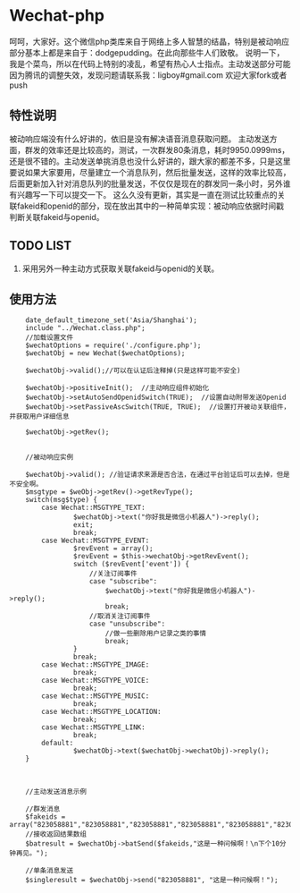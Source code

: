 Wechat-php
==============
呵呵，大家好。这个微信php类库来自于网络上多人智慧的结晶，特别是被动响应部分基本上都是来自于：dodgepudding。在此向那些牛人们致敬。 说明一下，我是个菜鸟，所以在代码上特别的凌乱，希望有热心人士指点。主动发送部分可能因为腾讯的调整失效，发现问题请联系我：ligboy#gmail.com
欢迎大家fork或者push

特性说明
--------
被动响应端没有什么好讲的，依旧是没有解决语音消息获取问题。
主动发送方面，群发的效率还是比较高的，测试，一次群发80条消息，耗时9950.0999ms，还是很不错的。主动发送单挑消息也没什么好讲的，跟大家的都差不多，只是这里要说如果大家要用，尽量建立一个消息队列，然后批量发送，这样的效率比较高，后面更新加入针对消息队列的批量发送，不仅仅是现在的群发同一条小时，另外谁有兴趣写一下可以提交一下。
这么久没有更新，其实是一直在测试比较重点的关联fakeid和openid的部分，现在放出其中的一种简单实现：被动响应依据时间戳判断关联fakeid与openid。

TODO LIST
--------
1. 采用另外一种主动方式获取关联fakeid与openid的关联。

使用方法
--------
        date_default_timezone_set('Asia/Shanghai');
        include "../Wechat.class.php";
        //加载设置文件
        $wechatOptions = require('./configure.php');
        $wechatObj = new Wechat($wechatOptions);

        $wechatObj->valid();//可以在认证后注释掉(只是这样可能不安全)

        $wechatObj->positiveInit();  //主动响应组件初始化
        $wechatObj->setAutoSendOpenidSwitch(TRUE);  //设置自动附带发送Openid
        $wechatObj->setPassiveAscSwitch(TRUE, TRUE);  //设置打开被动关联组件，并获取用户详细信息

        $wechatObj->getRev(); 


        //被动响应实例

        $wechatObj->valid(); //验证请求来源是否合法，在通过平台验证后可以去掉，但是不安全啊。
        $msgtype = $weObj->getRev()->getRevType();
        switch(msg$type) {
            case Wechat::MSGTYPE_TEXT:
                    $wechatObj->text("你好我是微信小机器人")->reply();
                    exit;
                    break;
            case Wechat::MSGTYPE_EVENT:
                    $revEvent = array();
                    $revEvent = $this->wechatObj->getRevEvent();
                    switch ($revEvent['event']) {
                        //关注订阅事件
                        case "subscribe":
                            $wechatObj->text("你好我是微信小机器人")->reply();
                            break;
                        //取消关注订阅事件
                        case "unsubscribe":
                            //做一些删除用户记录之类的事情
                            break;
                    }
                    break;
            case Wechat::MSGTYPE_IMAGE:
                    break;
            case Wechat::MSGTYPE_VOICE:
                    break;
            case Wechat::MSGTYPE_MUSIC:
                    break;
            case Wechat::MSGTYPE_LOCATION:
                    break;
            case Wechat::MSGTYPE_LINK:
                    break;
            default:
                    $wechatObj->text($wechatObj->wechatObj)->reply();
        }



        //主动发送消息示例

        //群发消息
        $fakeids = array("823058881","823058881","823058881","823058881","823058881","823058881","823058881","823058881","823058881","823058881","823058881","823058881","823058881","823058881","823058881","823058881","823058881","823058881","823058881","823058881","823058881","823058881","823058881","823058881","823058881","823058881","823058881","823058881","823058881","823058881","823058881","823058881","823058881","823058881","823058881","823058881","823058881","823058881","823058881","823058881","823058881","823058881","823058881","823058881","823058881","823058881","823058881","823058881","823058881","823058881","823058881","823058881","823058881","823058881","823058881","823058881","823058881","823058881","823058881","823058881","823058881","823058881","823058881","823058881","823058881","823058881","823058881","823058881","823058881","823058881","823058881","823058881","823058881","823058881","823058881","823058881","823058881","823058881","823058881","823058881","823058881","823058881","823058881","823058881","823058881","823058881","823058881","823058881");
        //接收返回结果数组
        $batresult = $wechatObj->batSend($fakeids,"这是一种问候啊！\n下个10分钟再见。");

        //单条消息发送
        $singleresult = $wechatObj->send("823058881", "这是一种问候啊！");
